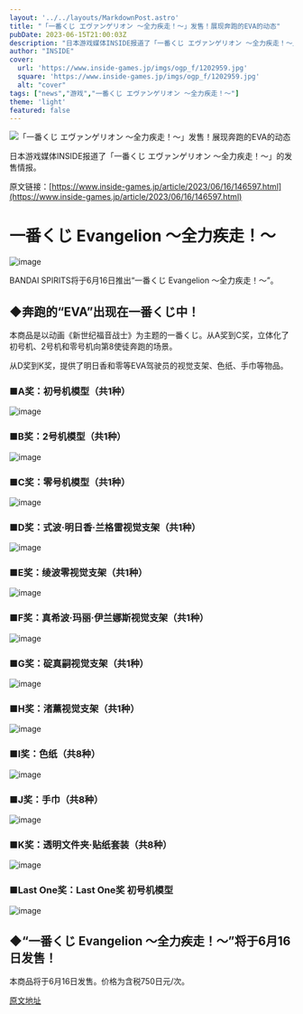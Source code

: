 ```yaml
---
layout: '../../layouts/MarkdownPost.astro'
title: "「一番くじ エヴァンゲリオン ～全力疾走！～」发售！展现奔跑的EVA的动态"
pubDate: 2023-06-15T21:00:03Z
description: "日本游戏媒体INSIDE报道了「一番くじ エヴァンゲリオン ～全力疾走！～」的发售情报。"
author: "INSIDE"
cover:
  url: 'https://www.inside-games.jp/imgs/ogp_f/1202959.jpg'
  square: 'https://www.inside-games.jp/imgs/ogp_f/1202959.jpg'
  alt: "cover"
tags: ["news","游戏","一番くじ エヴァンゲリオン ～全力疾走！～"]
theme: 'light'
featured: false
---
```


![「一番くじ エヴァンゲリオン ～全力疾走！～」发售！展现奔跑的EVA的动态](https://www.inside-games.jp/imgs/ogp_f/1202959.jpg)

日本游戏媒体INSIDE报道了「一番くじ エヴァンゲリオン ～全力疾走！～」的发售情报。

原文链接：[https://www.inside-games.jp/article/2023/06/16/146597.html](https://www.inside-games.jp/article/2023/06/16/146597.html)

# 一番くじ Evangelion ～全力疾走！～

![image](https://www.inside-games.jp/imgs/zoom/1202959.jpg)

BANDAI SPIRITS将于6月16日推出“一番くじ Evangelion ～全力疾走！～”。

## ◆奔跑的“EVA”出现在一番くじ中！

本商品是以动画《新世纪福音战士》为主题的一番くじ。从A奖到C奖，立体化了初号机、2号机和零号机向第8使徒奔跑的场景。

从D奖到K奖，提供了明日香和零等EVA驾驶员的视觉支架、色纸、手巾等物品。

### ■A奖：初号机模型（共1种）

![image](https://www.inside-games.jp/imgs/zoom/1202960.jpg)

### ■B奖：2号机模型（共1种）

![image](https://www.inside-games.jp/imgs/zoom/1202961.jpg)

### ■C奖：零号机模型（共1种）

![image](https://www.inside-games.jp/imgs/zoom/1202962.jpg)

### ■D奖：式波·明日香·兰格雷视觉支架（共1种）

![image](https://www.inside-games.jp/imgs/zoom/1202963.jpg)

### ■E奖：绫波零视觉支架（共1种）

![image](https://www.inside-games.jp/imgs/zoom/1202964.jpg)

### ■F奖：真希波·玛丽·伊兰娜斯视觉支架（共1种）

![image](https://www.inside-games.jp/imgs/zoom/1202965.jpg)

### ■G奖：碇真嗣视觉支架（共1种）

![image](https://www.inside-games.jp/imgs/zoom/1202966.jpg)

### ■H奖：渚薰视觉支架（共1种）

![image](https://www.inside-games.jp/imgs/zoom/1202967.jpg)

### ■I奖：色纸（共8种）

![image](https://www.inside-games.jp/imgs/zoom/1202968.jpg)

### ■J奖：手巾（共8种）

![image](https://www.inside-games.jp/imgs/zoom/1202969.jpg)

### ■K奖：透明文件夹·贴纸套装（共8种）

![image](https://www.inside-games.jp/imgs/zoom/1202970.jpg)

### ■Last One奖：Last One奖 初号机模型

![image](https://www.inside-games.jp/imgs/zoom/1202971.jpg)

## ◆“一番くじ Evangelion ～全力疾走！～”将于6月16日发售！

本商品将于6月16日发售。价格为含税750日元/次。

  [原文地址](https://www.inside-games.jp/article/2023/06/16/146597.html)